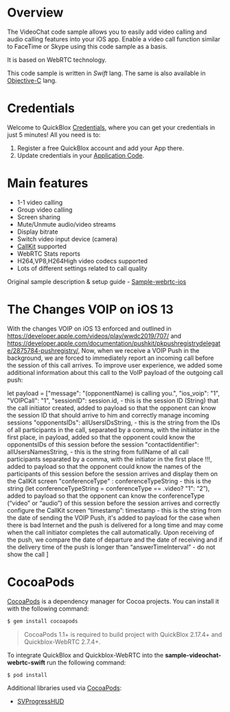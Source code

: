 # Overview
The VideoChat code sample allows you to easily add video calling and audio calling features into your iOS app. Enable a video call function similar to FaceTime or Skype using this code sample as a basis.

It is based on WebRTC technology.

This code sample is written in *Swift* lang.
The same is also available in [Objective-C](https://github.com/QuickBlox/quickblox-ios-sdk/blob/master/sample-videochat-webrtc) lang.

# Credentials

Welcome to QuickBlox [Credentials](https://quickblox.com/developers/5_Minute_Guide), where you can get your credentials in just 5 minutes! All you need is to:

1. Register a free QuickBlox account and add your App there.
2. Update credentials in your [Application Code](https://quickblox.com/developers/5_Minute_Guide#Update_authentication_credentials).

# Main features
* 1-1 video calling
* Group video calling
* Screen sharing
* Mute/Unmute audio/video streams
* Display bitrate
* Switch video input device (camera) 
* [CallKit](https://developer.apple.com/documentation/callkit) supported
* WebRTC Stats reports
* H264,VP8,H264High video codecs supported
* Lots of different settings related to call quality 

Original sample description & setup guide - [Sample-webrtc-ios](https://quickblox.com/developers/Sample-webrtc-ios)

# The Сhanges VOIP on iOS 13

With the changes VOIP on iOS 13 enforced and outlined in https://developer.apple.com/videos/play/wwdc2019/707/ and https://developer.apple.com/documentation/pushkit/pkpushregistrydelegate/2875784-pushregistry/,
Now, when we receive a VOIP Push in the background, we are forced to immediately report an incoming call before the session of this call arrives. To improve user experience, we added some additional information about this call to the VoIP payload of the outgoing call push:

let payload = ["message": "\(opponentName) is calling you.",
    "ios_voip": "1",
    "VOIPCall": "1",
    "sessionID": session.id, - this is the session ID (String) that the call initiator created, added to payload so that the opponent can know the session ID that should arrive to him and correctly manage incoming sessions
    "opponentsIDs": allUsersIDsString, - this is the string from the IDs of all participants in the call, separated by a comma, with the initiator in the first place, in payload, added so that the opponent could know the opponentsIDs of this session before the session
    "contactIdentifier": allUsersNamesString, - this is the string from fullName of all call participants separated by a comma, with the initiator in the first place !!!, added to payload so that the opponent could know the names of the participants of this session before the session arrives and display them on the CallKit screen
    "conferenceType" : conferenceTypeString - this is the string (let conferenceTypeString = conferenceType == .video? "1": “2”), added to payload so that the opponent can know the conferenceType (“video” or “audio”) of this session before the session arrives and correctly configure the CallKit screen
    “timestamp”: timestamp - this is the string from the date of sending the VOIP Push, it's added to payload for the case when there is bad Internet  and the push is delivered for a long time and may come when the call initiator completes the call automatically. Upon receiving  of the push, we compare the date of departure and the date of receiving and if the delivery time of the push is longer than “answerTimeInterval” - do not show the call
]

# CocoaPods

[CocoaPods](https://cocoapods.org) is a dependency manager for Cocoa projects. You can install it with the following command:

```bash
$ gem install cocoapods
```

> CocoaPods 1.1+ is required to build project with QuickBlox 2.17.4+ and Quickblox-WebRTC 2.7.4+.

To integrate QuickBlox and Quickblox-WebRTC into the **sample-videochat-webrtc-swift** run the following command:

```bash
$ pod install
```
Additional libraries used via [CocoaPods](https://cocoapods.org):

* [SVProgressHUD](https://github.com/TransitApp/SVProgressHUD.git/)
